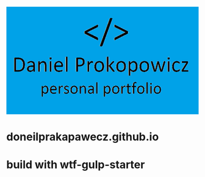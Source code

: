 ![Daniel Prokopowicz Personal Website](src/assets/img/cover.png)
# doneilprakapawecz.github.io
# build with wtf-gulp-starter
